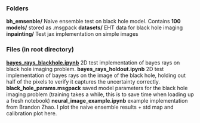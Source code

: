 ### Folders

**bh_emsenble/** Naive ensemble test on black hole model. Contains **100 models/** stored as .msgpack
**datasets/**  EHT data for black hole imaging 
**inpainting/** Test jax implementation on simple images

### Files (in root directory)

**<u>bayes_rays_blackhole.ipynb</u>** 2D test implementation of bayes rays on black hole imaging problem. 
**bayes_rays_holdout.ipynb** 2D test implementation of bayes rays on the image of the black hole, holding out half of the pixels to verify it captures the uncertainty correctly.
**black_hole_params.msgpack** saved model parameters for the black hole imaging problem (training takes a while, this is to save time when loading up a fresh notebook)
**neural_image_example.ipynb** example implementation from Brandon Zhao. I plot the naive ensemble results + std map and calibration plot here. 
